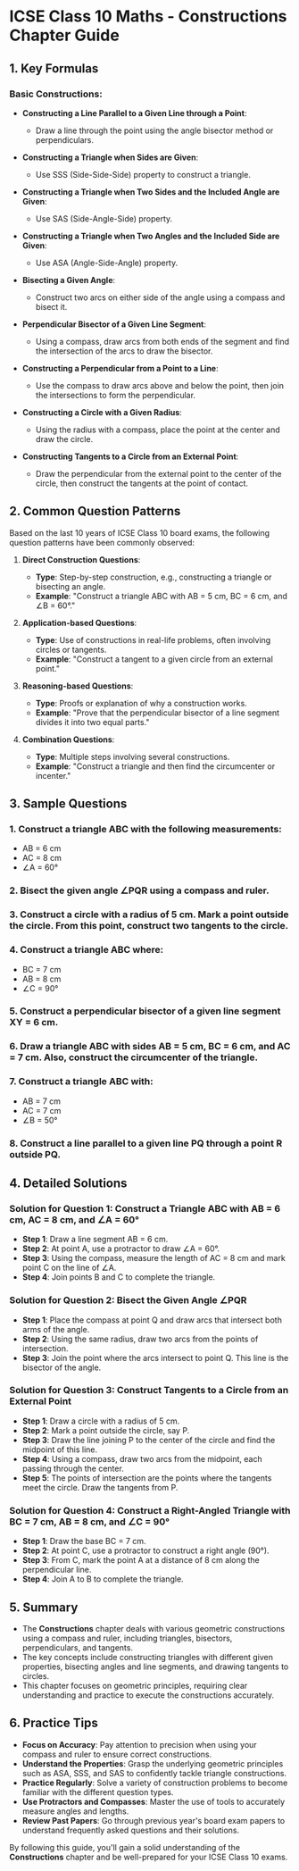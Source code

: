 # ICSE Class 10 Maths - Constructions Chapter Guide

## 1. Key Formulas

### Basic Constructions:
- **Constructing a Line Parallel to a Given Line through a Point**:
  - Draw a line through the point using the angle bisector method or perpendiculars.
  
- **Constructing a Triangle when Sides are Given**:
  - Use SSS (Side-Side-Side) property to construct a triangle.
  
- **Constructing a Triangle when Two Sides and the Included Angle are Given**:
  - Use SAS (Side-Angle-Side) property.
  
- **Constructing a Triangle when Two Angles and the Included Side are Given**:
  - Use ASA (Angle-Side-Angle) property.

- **Bisecting a Given Angle**:
  - Construct two arcs on either side of the angle using a compass and bisect it.
  
- **Perpendicular Bisector of a Given Line Segment**:
  - Using a compass, draw arcs from both ends of the segment and find the intersection of the arcs to draw the bisector.

- **Constructing a Perpendicular from a Point to a Line**:
  - Use the compass to draw arcs above and below the point, then join the intersections to form the perpendicular.

- **Constructing a Circle with a Given Radius**:
  - Using the radius with a compass, place the point at the center and draw the circle.

- **Constructing Tangents to a Circle from an External Point**:
  - Draw the perpendicular from the external point to the center of the circle, then construct the tangents at the point of contact.

## 2. Common Question Patterns

Based on the last 10 years of ICSE Class 10 board exams, the following question patterns have been commonly observed:

1. **Direct Construction Questions**:
   - **Type**: Step-by-step construction, e.g., constructing a triangle or bisecting an angle.
   - **Example**: "Construct a triangle ABC with AB = 5 cm, BC = 6 cm, and ∠B = 60°."

2. **Application-based Questions**:
   - **Type**: Use of constructions in real-life problems, often involving circles or tangents.
   - **Example**: "Construct a tangent to a given circle from an external point."

3. **Reasoning-based Questions**:
   - **Type**: Proofs or explanation of why a construction works.
   - **Example**: "Prove that the perpendicular bisector of a line segment divides it into two equal parts."

4. **Combination Questions**:
   - **Type**: Multiple steps involving several constructions.
   - **Example**: "Construct a triangle and then find the circumcenter or incenter."

## 3. Sample Questions

### 1. Construct a triangle ABC with the following measurements:
- AB = 6 cm
- AC = 8 cm
- ∠A = 60°

### 2. Bisect the given angle ∠PQR using a compass and ruler.

### 3. Construct a circle with a radius of 5 cm. Mark a point outside the circle. From this point, construct two tangents to the circle.

### 4. Construct a triangle ABC where:
- BC = 7 cm
- AB = 8 cm
- ∠C = 90°

### 5. Construct a perpendicular bisector of a given line segment XY = 6 cm.

### 6. Draw a triangle ABC with sides AB = 5 cm, BC = 6 cm, and AC = 7 cm. Also, construct the circumcenter of the triangle.

### 7. Construct a triangle ABC with:
- AB = 7 cm
- AC = 7 cm
- ∠B = 50°

### 8. Construct a line parallel to a given line PQ through a point R outside PQ.

## 4. Detailed Solutions

### Solution for Question 1: Construct a Triangle ABC with AB = 6 cm, AC = 8 cm, and ∠A = 60°
- **Step 1**: Draw a line segment AB = 6 cm.
- **Step 2**: At point A, use a protractor to draw ∠A = 60°.
- **Step 3**: Using the compass, measure the length of AC = 8 cm and mark point C on the line of ∠A.
- **Step 4**: Join points B and C to complete the triangle.

### Solution for Question 2: Bisect the Given Angle ∠PQR
- **Step 1**: Place the compass at point Q and draw arcs that intersect both arms of the angle.
- **Step 2**: Using the same radius, draw two arcs from the points of intersection.
- **Step 3**: Join the point where the arcs intersect to point Q. This line is the bisector of the angle.

### Solution for Question 3: Construct Tangents to a Circle from an External Point
- **Step 1**: Draw a circle with a radius of 5 cm.
- **Step 2**: Mark a point outside the circle, say P.
- **Step 3**: Draw the line joining P to the center of the circle and find the midpoint of this line.
- **Step 4**: Using a compass, draw two arcs from the midpoint, each passing through the center.
- **Step 5**: The points of intersection are the points where the tangents meet the circle. Draw the tangents from P.

### Solution for Question 4: Construct a Right-Angled Triangle with BC = 7 cm, AB = 8 cm, and ∠C = 90°
- **Step 1**: Draw the base BC = 7 cm.
- **Step 2**: At point C, use a protractor to construct a right angle (90°).
- **Step 3**: From C, mark the point A at a distance of 8 cm along the perpendicular line.
- **Step 4**: Join A to B to complete the triangle.

## 5. Summary

- The **Constructions** chapter deals with various geometric constructions using a compass and ruler, including triangles, bisectors, perpendiculars, and tangents.
- The key concepts include constructing triangles with different given properties, bisecting angles and line segments, and drawing tangents to circles.
- This chapter focuses on geometric principles, requiring clear understanding and practice to execute the constructions accurately.

## 6. Practice Tips

- **Focus on Accuracy**: Pay attention to precision when using your compass and ruler to ensure correct constructions.
- **Understand the Properties**: Grasp the underlying geometric principles such as ASA, SSS, and SAS to confidently tackle triangle constructions.
- **Practice Regularly**: Solve a variety of construction problems to become familiar with the different question types.
- **Use Protractors and Compasses**: Master the use of tools to accurately measure angles and lengths.
- **Review Past Papers**: Go through previous year's board exam papers to understand frequently asked questions and their solutions.

By following this guide, you'll gain a solid understanding of the **Constructions** chapter and be well-prepared for your ICSE Class 10 exams.
